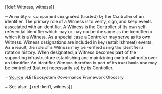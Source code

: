 [[def: Witness, witness]]

~ An entity or component designated (trusted) by the Controller of an identifier. The primary role of a Witness is to verify, sign, and keep events associated with an identifier. A Witness is the Controller of its own self-referential identifier which may or may not be the same as the identifier to which it is a Witness. As a special case a Controller may serve as its own Witness. Witness designations are included in key (establishment) events. As a result, the role of a Witness may be verified using the identifier’s rotation history. When designated, a Witness becomes part of the supporting infrastructure establishing and maintaining control authority over an identifier. An identifier Witness therefore is part of its trust basis and may be controlled (but not necessarily so) by its Controller.

~ [Source](https://www.gleif.org/vlei/introducing-the-vlei-ecosystem-governance-framework/2023-12-15_vlei-egf-v2.0-glossary_v1.3_final.pdf) vLEI Ecosystem Governance Framework Glossary

~ See also: [[xref: keri1, witness]]
